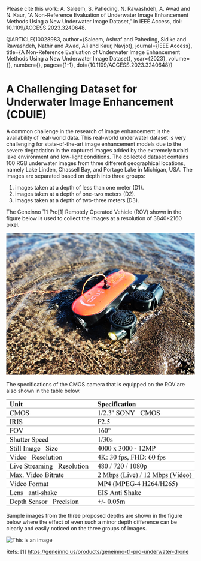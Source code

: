 Please cite this work:
A. Saleem, S. Paheding, N. Rawashdeh, A. Awad and N. Kaur, "A Non-Reference Evaluation of Underwater Image Enhancement Methods Using a New Underwater Image Dataset," in IEEE Access, doi: 10.1109/ACCESS.2023.3240648.

@ARTICLE{10028983,
  author={Saleem, Ashraf and Paheding, Sidike and Rawashdeh, Nathir and Awad, Ali and Kaur, Navjot},
  journal={IEEE Access}, 
  title={A Non-Reference Evaluation of Underwater Image Enhancement Methods Using a New Underwater Image Dataset}, 
  year={2023},
  volume={},
  number={},
  pages={1-1},
  doi={10.1109/ACCESS.2023.3240648}}
  
# A Challenging Dataset for Underwater Image Enhancement (CDUIE)
A common challenge in the research of image enhancement is the availability of real-world data. This real-world underwater dataset is very challenging for state-of-the-art image enhancement models due to the severe degradation in the captured images added by the extremely turbid lake environment and low-light conditions. The collected dataset contains 100 RGB underwater images from three different geographical locations, namely Lake Linden, Chassell Bay, and Portage Lake in Michigan, USA. The images are separated based on depth into three groups:
1) images taken at a depth of less than one meter (D1).
2) images taken at a depth of one-two meters (D2).
3) images taken at a depth of two-three meters (D3).

The Geneinno T1 Pro[1] Remotely Operated Vehicle (ROV) shown in the figure below is used to collect the images at a resolution of 3840×2160 pixel.

![This is an image](/Supp/Geneinno.png)

The specifications of the CMOS camera that is equipped on the ROV are also shown in the table below.

![This is an image](/Supp/Specs.png)

Sample images from the three proposed depths are shown in the figure below where the effect of even such a minor depth difference can be clearly and easily noticed on the three groups of images. 

![This is an image](/Supp/Samples.png)

Refs:
[1] https://geneinno.us/products/geneinno-t1-pro-underwater-drone


